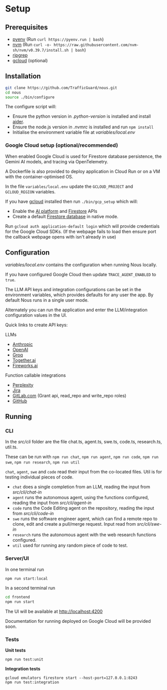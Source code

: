 # Setup

## Prerequisites

- [pyenv](https://github.com/pyenv/pyenv) (Run `curl https://pyenv.run | bash`)
- [nvm](https://github.com/nvm-sh/nvm) (Run `curl -o- https://raw.githubusercontent.com/nvm-sh/nvm/v0.39.7/install.sh | bash`)
- [ripgrep](https://github.com/BurntSushi/ripgrep?tab=readme-ov-file#installation)
- [gcloud](https://cloud.google.com/sdk/docs/install) (optional)

## Installation
```bash
git clone https://github.com/TrafficGuard/nous.git
cd nous
source ./bin/configure
```
The configure script will:

- Ensure the python version in *.python-version* is installed and install [aider](https://aider.chat/).
- Ensure the node.js version in *.nvmrc* is installed and run `npm install`
- Initialise the environment variable file at *variables/local.env*

### Google Cloud setup (optional/recommended)

When enabled Google Cloud is used for Firestore database persistence, the Gemini AI models, and tracing via OpenTelemetry.

A Dockerfile is also provided to deploy application in Cloud Run or on a VM with the container-optimised OS.

In the file `variables/local.env` update the `GCLOUD_PROJECT` and `GCLOUD_REGION` variables.

If you have [gcloud](https://cloud.google.com/sdk/docs/install) installed then run `./bin/gcp_setup` which will:

- Enable the [AI platform](https://console.cloud.google.com/apis/library/aiplatform.googleapis.com) and [Firestore](https://console.cloud.google.com/apis/library/firestore.googleapis.com) APIs
- Create a default [Firestore database](https://console.cloud.google.com/firestore/databases) in native mode.

Run `gcloud auth application-default login` which will provide credentials for the Google Cloud SDKs. (If the webpage fails to load then ensure port the callback webpage opens with isn't already in use)

## Configuration

*variables/local.env* contains the configuration when running Nous locally.

If you have configured Google Cloud then update `TRACE_AGENT_ENABLED` to `true`.

The LLM API keys and integration configurations can be set in the environment variables, which provides defaults for any user the app. By default Nous runs in a single user mode.

Alternately you can run the application and enter the LLM/integration configuration values in the UI.

Quick links to create API keys:

LLMs
- [Anthropic](https://console.anthropic.com/settings/keys)
- [OpenAI](https://platform.openai.com/api-keys)
- [Groq](https://console.groq.com/keys)
- [Together.ai](https://api.together.ai/settings/api-keys)
- [Fireworks.ai](https://fireworks.ai/api-keys)

Function callable integrations
- [Perplexity](https://www.perplexity.ai/settings/api)
- [Jira](https://id.atlassian.com/manage-profile/security/api-tokens)
- [GitLab.com](https://www.gitab.com/-/user_settings/personal_access_tokens) (Grant api, read_repo and write_repo roles)
- [GitHub](https://github.com/settings/tokens?type=beta)

## Running

### CLI

In the *src/cli* folder are the file chat.ts, agent.ts, swe.ts, code.ts, research.ts, util.ts.

These can be run with `npm run chat`, `npm run agent`, `npm run code`, `npm run swe`, `npm run research`, `npm run util`

`chat`, `agent`, `swe` and `code` read their input from the co-located files. Util is for testing individual pieces of code.

- `chat` does a single completion from an LLM, reading the input from *src/cli/chat-in*
- `agent` runs the autonomous agent, using the functions configured, reading the input from *src/cli/agent-in*
- `code` runs the Code Editing agent on the repository, reading the input from *src/cli/code-in*
- `swe` runs the software engineer agent, which can find a remote repo to clone, edit and create a pull/merge request. Input read from *src/cli/swe-in*
- `research` runs the autonomous agent with the web research functions configured.
- `util` used for running any random piece of code to test.

### Server/UI

In one terminal run
```bash
npm run start:local
```
In a second terminal run
```bash
cd frontend
npm run start
```
The UI will be available at [http://localhost:4200](http://localhost:4200)

Documentation for running deployed on Google Cloud will be provided soon.

### Tests

**Unit tests**

`npm run test:unit`

**Integration tests**
```
gcloud emulators firestore start --host-port=127.0.0.1:8243
npm run test:integration
```
